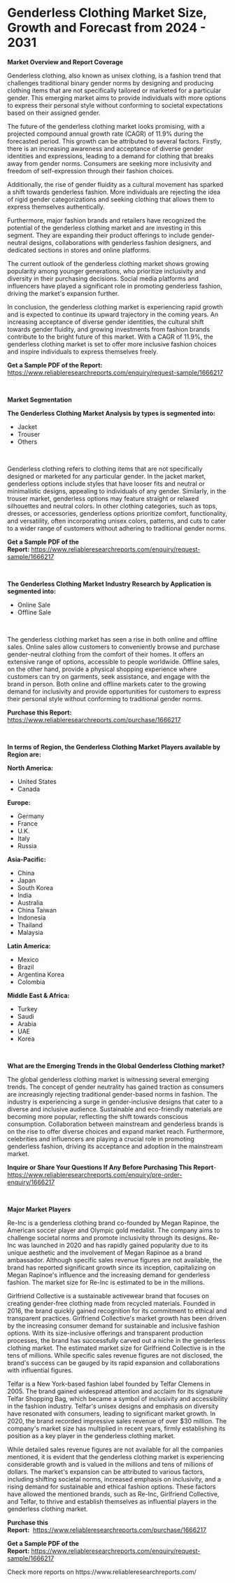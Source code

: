 <p><h1>Genderless Clothing Market Size, Growth and Forecast from 2024 - 2031</h1></p><p><strong>Market Overview and Report Coverage</strong></p>
<p><p>Genderless clothing, also known as unisex clothing, is a fashion trend that challenges traditional binary gender norms by designing and producing clothing items that are not specifically tailored or marketed for a particular gender. This emerging market aims to provide individuals with more options to express their personal style without conforming to societal expectations based on their assigned gender.</p><p>The future of the genderless clothing market looks promising, with a projected compound annual growth rate (CAGR) of 11.9% during the forecasted period. This growth can be attributed to several factors. Firstly, there is an increasing awareness and acceptance of diverse gender identities and expressions, leading to a demand for clothing that breaks away from gender norms. Consumers are seeking more inclusivity and freedom of self-expression through their fashion choices.</p><p>Additionally, the rise of gender fluidity as a cultural movement has sparked a shift towards genderless fashion. More individuals are rejecting the idea of rigid gender categorizations and seeking clothing that allows them to express themselves authentically.</p><p>Furthermore, major fashion brands and retailers have recognized the potential of the genderless clothing market and are investing in this segment. They are expanding their product offerings to include gender-neutral designs, collaborations with genderless fashion designers, and dedicated sections in stores and online platforms.</p><p>The current outlook of the genderless clothing market shows growing popularity among younger generations, who prioritize inclusivity and diversity in their purchasing decisions. Social media platforms and influencers have played a significant role in promoting genderless fashion, driving the market's expansion further.</p><p>In conclusion, the genderless clothing market is experiencing rapid growth and is expected to continue its upward trajectory in the coming years. An increasing acceptance of diverse gender identities, the cultural shift towards gender fluidity, and growing investments from fashion brands contribute to the bright future of this market. With a CAGR of 11.9%, the genderless clothing market is set to offer more inclusive fashion choices and inspire individuals to express themselves freely.</p></p>
<p><strong>Get a Sample PDF of the Report:</strong> <a href="https://www.reliableresearchreports.com/enquiry/request-sample/1666217">https://www.reliableresearchreports.com/enquiry/request-sample/1666217</a></p>
<p>&nbsp;</p>
<p><strong>Market Segmentation</strong></p>
<p><strong>The Genderless Clothing Market Analysis by types is segmented into:</strong></p>
<p><ul><li>Jacket</li><li>Trouser</li><li>Others</li></ul></p>
<p>&nbsp;</p>
<p><p>Genderless clothing refers to clothing items that are not specifically designed or marketed for any particular gender. In the jacket market, genderless options include styles that have looser fits and neutral or minimalistic designs, appealing to individuals of any gender. Similarly, in the trouser market, genderless options may feature straight or relaxed silhouettes and neutral colors. In other clothing categories, such as tops, dresses, or accessories, genderless options prioritize comfort, functionality, and versatility, often incorporating unisex colors, patterns, and cuts to cater to a wider range of customers without adhering to traditional gender norms.</p></p>
<p><strong>Get a Sample PDF of the Report:</strong>&nbsp;<a href="https://www.reliableresearchreports.com/enquiry/request-sample/1666217">https://www.reliableresearchreports.com/enquiry/request-sample/1666217</a></p>
<p>&nbsp;</p>
<p><strong>The Genderless Clothing Market Industry Research by Application is segmented into:</strong></p>
<p><ul><li>Online Sale</li><li>Offline Sale</li></ul></p>
<p>&nbsp;</p>
<p><p>The genderless clothing market has seen a rise in both online and offline sales. Online sales allow customers to conveniently browse and purchase gender-neutral clothing from the comfort of their homes. It offers an extensive range of options, accessible to people worldwide. Offline sales, on the other hand, provide a physical shopping experience where customers can try on garments, seek assistance, and engage with the brand in person. Both online and offline markets cater to the growing demand for inclusivity and provide opportunities for customers to express their personal style without conforming to traditional gender norms.</p></p>
<p><strong>Purchase this Report:</strong>&nbsp; <a href="https://www.reliableresearchreports.com/purchase/1666217">https://www.reliableresearchreports.com/purchase/1666217</a></p>
<p>&nbsp;</p>
<p><strong>In terms of Region, the Genderless Clothing Market Players available by Region are:</strong></p>
<p>
    <p> <strong> North America: </strong>
        <ul>
            <li>United States</li>
            <li>Canada</li>
        </ul>
        </p> 
    <p> <strong> Europe: </strong>
        <ul>
            <li>Germany</li>
            <li>France</li>
            <li>U.K.</li>
            <li>Italy</li>
            <li>Russia</li>
        </ul>
        </p> 
    <p> <strong> Asia-Pacific: </strong>
        <ul>
            <li>China</li>
            <li>Japan</li>
            <li>South Korea</li>
            <li>India</li>
            <li>Australia</li>
            <li>China Taiwan</li>
            <li>Indonesia</li>
            <li>Thailand</li>
            <li>Malaysia</li>
        </ul>
        </p> 
    <p> <strong> Latin America: </strong>
        <ul>
            <li>Mexico</li>
            <li>Brazil</li>
            <li>Argentina Korea</li>
            <li>Colombia</li>
        </ul>
        </p> 
    <p> <strong> Middle East & Africa: </strong>
        <ul>
            <li>Turkey</li>
            <li>Saudi</li>
            <li>Arabia</li>
            <li>UAE</li>
            <li>Korea</li>
        </ul>
    </p>
    </p>
<p>&nbsp;</p>
<p><strong>What are the Emerging Trends in the Global Genderless Clothing market?</strong></p>
<p><p>The global genderless clothing market is witnessing several emerging trends. The concept of gender neutrality has gained traction as consumers are increasingly rejecting traditional gender-based norms in fashion. The industry is experiencing a surge in gender-inclusive designs that cater to a diverse and inclusive audience. Sustainable and eco-friendly materials are becoming more popular, reflecting the shift towards conscious consumption. Collaboration between mainstream and genderless brands is on the rise to offer diverse choices and expand market reach. Furthermore, celebrities and influencers are playing a crucial role in promoting genderless fashion, driving its acceptance and adoption in the mainstream market.</p></p>
<p><strong>Inquire or Share Your Questions If Any Before Purchasing This Report</strong>- <a href="https://www.reliableresearchreports.com/enquiry/pre-order-enquiry/1666217">https://www.reliableresearchreports.com/enquiry/pre-order-enquiry/1666217</a></p>
<p>&nbsp;</p>
<p><strong>Major Market Players</strong></p>
<p><p>Re-Inc is a genderless clothing brand co-founded by Megan Rapinoe, the American soccer player and Olympic gold medalist. The company aims to challenge societal norms and promote inclusivity through its designs. Re-Inc was launched in 2020 and has rapidly gained popularity due to its unique aesthetic and the involvement of Megan Rapinoe as a brand ambassador. Although specific sales revenue figures are not available, the brand has reported significant growth since its inception, capitalizing on Megan Rapinoe's influence and the increasing demand for genderless fashion. The market size for Re-Inc is estimated to be in the millions.</p><p>Girlfriend Collective is a sustainable activewear brand that focuses on creating gender-free clothing made from recycled materials. Founded in 2016, the brand quickly gained recognition for its commitment to ethical and transparent practices. Girlfriend Collective's market growth has been driven by the increasing consumer demand for sustainable and inclusive fashion options. With its size-inclusive offerings and transparent production processes, the brand has successfully carved out a niche in the genderless clothing market. The estimated market size for Girlfriend Collective is in the tens of millions. While specific sales revenue figures are not disclosed, the brand's success can be gauged by its rapid expansion and collaborations with influential figures.</p><p>Telfar is a New York-based fashion label founded by Telfar Clemens in 2005. The brand gained widespread attention and acclaim for its signature Telfar Shopping Bag, which became a symbol of inclusivity and accessibility in the fashion industry. Telfar's unisex designs and emphasis on diversity have resonated with consumers, leading to significant market growth. In 2020, the brand recorded impressive sales revenue of over $30 million. The company's market size has multiplied in recent years, firmly establishing its position as a key player in the genderless clothing market.</p><p>While detailed sales revenue figures are not available for all the companies mentioned, it is evident that the genderless clothing market is experiencing considerable growth and is valued in the millions and tens of millions of dollars. The market's expansion can be attributed to various factors, including shifting societal norms, increased emphasis on inclusivity, and a rising demand for sustainable and ethical fashion options. These factors have allowed the mentioned brands, such as Re-Inc, Girlfriend Collective, and Telfar, to thrive and establish themselves as influential players in the genderless clothing market.</p></p>
<p><strong>Purchase this Report:</strong>&nbsp;&nbsp;<a href="https://www.reliableresearchreports.com/purchase/1666217">https://www.reliableresearchreports.com/purchase/1666217</a></p>
<p></p>
<p><strong>Get a Sample PDF of the Report:</strong>&nbsp;<a href="https://www.reliableresearchreports.com/enquiry/request-sample/1666217">https://www.reliableresearchreports.com/enquiry/request-sample/1666217</a></p>
<p>Check more reports on https://www.reliableresearchreports.com/</p>